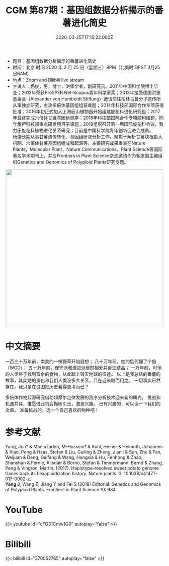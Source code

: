﻿---
title: "CGM 第87期：基因组数据分析揭示的番薯进化简史"
date: "2020-03-25T17:15:22.000Z"
archive: ["2020","2020-03","2020-03-25"]
categories:
  - 学术报告
tags: [talks, Sweet potato, Genomics, Polyploidexplainable]
show_comments: true
thumbnail: "https://i.loli.net/2020/03/22/j2PZlMSgk6WnoBp.jpg"
---

- 题目：基因组数据分析揭示的番薯进化简史
- 时间：北京 时间 2020 年 3 月 25 日（星期三）9PM（北美时间PST 3月25日6AM）
- 地点：Zoom and Bilibili live stream
- 主讲人：杨俊，男，博士，洪堡学者，副研究员。2011年中国科学院博士毕业；2012年荣获ProSPER.Net-Scopus青年科学家奖；2013年接受德国洪堡基金会（Alexander von Humboldt Stiftung）邀请前往柏林马普分子遗传所从事独立研究，主攻多倍体基因组组装难题；2014年科技部国际合作专项获得批准；2016年初正式加入上海辰山植物园开始组建旋花科进化研究组；2017年最终完成六倍体甘薯基因组测序；2018年科技部国际合作专项顺利结题，同年承担科技部重点研发项目子课题；2019组织召开第一届国际旋花科会议，致力于旋花科植物进化关系研究；目前是中国科学院青年创新促进会成员。<br>
杨俊长期从事甘薯遗传转化、基因组研究分析工作，聚焦于解析甘薯块根膨大机制、六倍体甘薯基因组组成和起源等，主要研究成果发表在Nature Plants，Molecular Plant，Nature Communications，Plant Science等国际著名学术期刊上，并应Frontiers in Plant Science杂志邀请作为客座副主编组织Genetics and Genomics of Polyploid Plants研究专题。

<div align="center">
<img src="https://i.loli.net/2020/03/22/j2PZlMSgk6WnoBp.jpg" height=500>
</div>


# 中文摘要

一百三十万年前，南美的一棵野草开始遐想；
八十万年前，她的后代翻了个倍（WGD）；
五十万年前，保守派和激进派居然相爱并诞生结晶；
一万年前，可怜的人类终于找到富余的食物，从此踏上毁灭地球的征途。
以上是我总结的番薯的故事，其实她的演化和我们人类没多大关系，只在近来取而用之。
一切事实已然存在，我只是在试图把历史看得更清而已？
 
多倍体作物起源研究借助超摩尔定律发展的测序分析技术迎来新的曙光。
挑战和机遇并存，惟愿借此机会抛砖引玉，激发兴趣。
已有兴趣的，可以读一下我们的文章。
准备挑战的，选一个自己喜欢的物种吧！

# 参考文献

Yang, Jun† & Moeinzadeh, M-Hossein† & Kuhl, Heiner & Helmuth, Johannes & Xiao, Peng & Haas, Stefan & Liu, Guiling & Zheng, Jianli & Sun, Zhe & Fan, Weijuan & Deng, Gaifang & Wang, Hongxia & Hu, Fenhong & Zhao, Shanshan & Fernie, Alisdair & Börno, Stefan & Timmermann, Bernd & Zhang, Peng & Vingron, Martin. (2017). Haplotype-resolved sweet potato genome traces back its hexaploidization history. Nature plants. 3. 10.1038/s41477-017-0002-z.<br>
**Yang J**, Wang Z, Jiang Y and Fei S (2019) Editorial: Genetics and Genomics of Polyploid Plants. Frontiers in Plant Science 10: 934.


# YouTube

{{< youtube id="cFD31Cmw1G0" autoplay="false" >}}

# Bilibili

{{< bilibili id="370052765" autoplay="false" >}}


